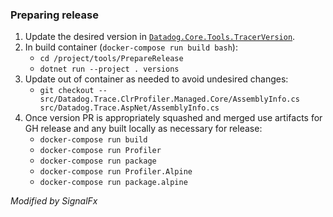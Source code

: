 ### Preparing release

1. Update the desired version in [`Datadog.Core.Tools.TracerVersion`](../tools/Datadog.Core.Tools/TracerVersion.cs).
2. In build container (`docker-compose run build bash`):
    * `cd /project/tools/PrepareRelease`
    * `dotnet run --project . versions`
3. Update out of container as needed to avoid undesired changes:
    * `git checkout -- src/Datadog.Trace.ClrProfiler.Managed.Core/AssemblyInfo.cs src/Datadog.Trace.AspNet/AssemblyInfo.cs`
4. Once version PR is appropriately squashed and merged use artifacts for GH release and any built locally as necessary for release:
    * `docker-compose run build`
    * `docker-compose run Profiler`
    * `docker-compose run package`
    * `docker-compose run Profiler.Alpine`
    * `docker-compose run package.alpine`

*Modified by SignalFx*